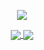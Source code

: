 <p align="center">
  <a href="https://git.io/typing-svg">
    <img align="center" src="https://readme-typing-svg.herokuapp.com?duration=3000&color=F7C242&center=true&vCenter=true&lines=Hello!;" />
  </a>
</p>
<p align="center">
  <a href="https://github.com/anuraghazra/github-readme-stats">
  <img align="center" src="https://github-readme-stats.vercel.app/api/top-langs/?username=Oshada1233&layout=compact" />
</a>
<a href="https://github.com/anuraghazra/convoychat">
  <img align="center" src="https://github-readme-stats.vercel.app/api/pin/?username=Oshada1233&repo=convoychat" />
</a>
</p>

